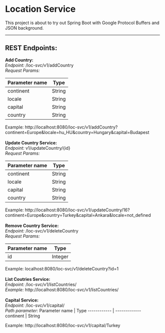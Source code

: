 # Location Service

This project is about to try out Spring Boot with Google Protocol Buffers and JSON background.

---

## REST Endpoints:

**Add Country:**<br />
_Endpoint:_ /loc-svc/v1/addCountry <br />
_Request Params:_

Parameter name | Type 
------------ | -------------
continent | String 
locale | String
capital | String
country | String

Example: http://localhost:8080/loc-svc/v1/addCountry?continent=Europe&locale=hu_HU&country=Hungary&capital=Budapest
<br />
<br />
**Update Country Service:** <br />
_Endpoint:_ v1/updateCountry/{id} <br />
_Request Params:_

Parameter name | Type
------------ | -------------
continent | String
locale | String
capital | String
country | String

Example: http://localhost:8080/loc-svc/v1/updateCountry/16?continent=Europe&country=Turkey&capital=Ankara&locale=not_defined
<br />
<br />
**Remove Country Service:**<br />
_Endpoint:_ /loc-svc/v1/deleteCountry<br />
_Request Params:_

Parameter name | Type
------------ | -------------
id | Integer

Example: localhost:8080/loc-svc/v1/deleteCountry?id=1
<br />
<br />
**List Coutries Service:**<br />
_Endpoint:_ /loc-svc/v1/listCountries/ <br />
*Example:* http://localhost:8080/loc-svc/v1/listCountries/
<br />
<br />
**Capital Service:**<br />
_Endpoint:_ /loc-svc/v1/capital/ <br />
_Path parameter:_
Parameter name | Type
------------ | -------------
continent | String

Example: http://localhost:8080/loc-svc/v1/capital/Turkey
